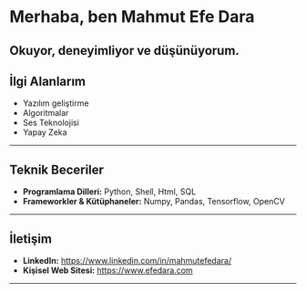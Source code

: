 # Merhaba, ben Mahmut Efe Dara

Okuyor, deneyimliyor ve düşünüyorum. 
---

## İlgi Alanlarım
- Yazılım geliştirme  
- Algoritmalar 
- Ses Teknolojisi
- Yapay Zeka

---

## Teknik Beceriler
- **Programlama Dilleri:** Python, Shell, Html, SQL
- **Frameworkler & Kütüphaneler:** Numpy, Pandas, Tensorflow, OpenCV
---

## İletişim
- **LinkedIn:** https://www.linkedin.com/in/mahmutefedara/
- **Kişisel Web Sitesi:** https://www.efedara.com

---
